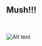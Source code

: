 <h2>Mush!!!</h2>

</BR>

![Alt text](https://raw.githubusercontent.com/JonnyBanana/THE-BIOHACKING-BIBLE/master/img/blue-mush.jpg)

</BR>
